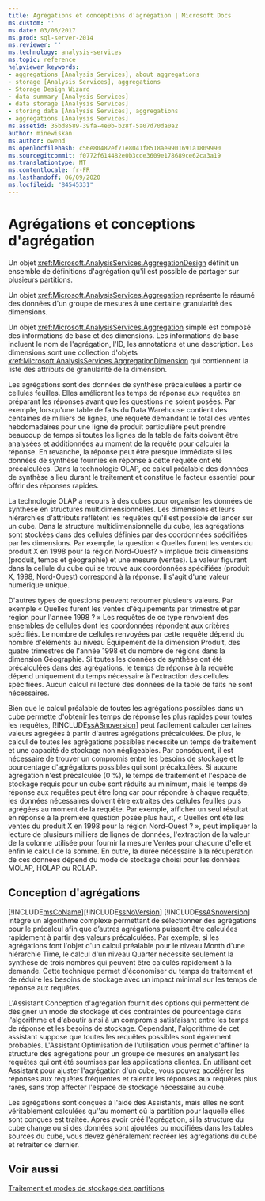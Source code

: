 ```yaml
---
title: Agrégations et conceptions d’agrégation | Microsoft Docs
ms.custom: ''
ms.date: 03/06/2017
ms.prod: sql-server-2014
ms.reviewer: ''
ms.technology: analysis-services
ms.topic: reference
helpviewer_keywords:
- aggregations [Analysis Services], about aggregations
- storage [Analysis Services], aggregations
- Storage Design Wizard
- data summary [Analysis Services]
- data storage [Analysis Services]
- storing data [Analysis Services], aggregations
- aggregations [Analysis Services]
ms.assetid: 35bd8589-39fa-4e0b-b28f-5a07d70da0a2
author: minewiskan
ms.author: owend
ms.openlocfilehash: c56e80482ef71e8041f8518ae9901691a1809990
ms.sourcegitcommit: f0772f614482e0b3cde3609e178689ce62ca3a19
ms.translationtype: MT
ms.contentlocale: fr-FR
ms.lasthandoff: 06/09/2020
ms.locfileid: "84545331"
---
```

# <a name="aggregations-and-aggregation-designs"></a>Agrégations et conceptions d'agrégation
  Un objet <xref:Microsoft.AnalysisServices.AggregationDesign> définit un ensemble de définitions d'agrégation qu'il est possible de partager sur plusieurs partitions.  
  
 Un objet <xref:Microsoft.AnalysisServices.Aggregation> représente le résumé des données d'un groupe de mesures à une certaine granularité des dimensions.  
  
 Un objet <xref:Microsoft.AnalysisServices.Aggregation> simple est composé des informations de base et des dimensions. Les informations de base incluent le nom de l'agrégation, l'ID, les annotations et une description. Les dimensions sont une collection d'objets <xref:Microsoft.AnalysisServices.AggregationDimension> qui contiennent la liste des attributs de granularité de la dimension.  
  
 Les agrégations sont des données de synthèse précalculées à partir de cellules feuilles. Elles améliorent les temps de réponse aux requêtes en préparant les réponses avant que les questions ne soient posées. Par exemple, lorsqu'une table de faits du Data Warehouse contient des centaines de milliers de lignes, une requête demandant le total des ventes hebdomadaires pour une ligne de produit particulière peut prendre beaucoup de temps si toutes les lignes de la table de faits doivent être analysées et additionnées au moment de la requête pour calculer la réponse. En revanche, la réponse peut être presque immédiate si les données de synthèse fournies en réponse à cette requête ont été précalculées. Dans la technologie OLAP, ce calcul préalable des données de synthèse a lieu durant le traitement et constitue le facteur essentiel pour offrir des réponses rapides.  
  
 La technologie OLAP a recours à des cubes pour organiser les données de synthèse en structures multidimensionnelles. Les dimensions et leurs hiérarchies d'attributs reflètent les requêtes qu'il est possible de lancer sur un cube. Dans la structure multidimensionnelle du cube, les agrégations sont stockées dans des cellules définies par des coordonnées spécifiées par les dimensions. Par exemple, la question « Quelles furent les ventes du produit X en 1998 pour la région Nord-Ouest? » implique trois dimensions (produit, temps et géographie) et une mesure (ventes). La valeur figurant dans la cellule du cube qui se trouve aux coordonnées spécifiées (produit X, 1998, Nord-Ouest) correspond à la réponse. Il s'agit d'une valeur numérique unique.  
  
 D'autres types de questions peuvent retourner plusieurs valeurs. Par exemple « Quelles furent les ventes d'équipements par trimestre et par région pour l'année 1998 ? » Les requêtes de ce type renvoient des ensembles de cellules dont les coordonnées répondent aux critères spécifiés. Le nombre de cellules renvoyées par cette requête dépend du nombre d'éléments au niveau Équipement de la dimension Produit, des quatre trimestres de l'année 1998 et du nombre de régions dans la dimension Géographie. Si toutes les données de synthèse ont été précalculées dans des agrégations, le temps de réponse à la requête dépend uniquement du temps nécessaire à l'extraction des cellules spécifiées. Aucun calcul ni lecture des données de la table de faits ne sont nécessaires.  
  
 Bien que le calcul préalable de toutes les agrégations possibles dans un cube permette d'obtenir les temps de réponse les plus rapides pour toutes les requêtes, [!INCLUDE[ssASnoversion](../../includes/ssasnoversion-md.md)] peut facilement calculer certaines valeurs agrégées à partir d'autres agrégations précalculées. De plus, le calcul de toutes les agrégations possibles nécessite un temps de traitement et une capacité de stockage non négligeables. Par conséquent, il est nécessaire de trouver un compromis entre les besoins de stockage et le pourcentage d'agrégations possibles qui sont précalculées. Si aucune agrégation n'est précalculée (0 %), le temps de traitement et l'espace de stockage requis pour un cube sont réduits au minimum, mais le temps de réponse aux requêtes peut être long car pour répondre à chaque requête, les données nécessaires doivent être extraites des cellules feuilles puis agrégées au moment de la requête. Par exemple, afficher un seul résultat en réponse à la première question posée plus haut, « Quelles ont été les ventes du produit X en 1998 pour la région Nord-Ouest ? », peut impliquer la lecture de plusieurs milliers de lignes de données, l'extraction de la valeur de la colonne utilisée pour fournir la mesure Ventes pour chacune d'elle et enfin le calcul de la somme. En outre, la durée nécessaire à la récupération de ces données dépend du mode de stockage choisi pour les données MOLAP, HOLAP ou ROLAP.  
  
## <a name="designing-aggregations"></a>Conception d'agrégations  
 [!INCLUDE[msCoName](../../includes/msconame-md.md)][!INCLUDE[ssNoVersion](../../includes/ssnoversion-md.md)] [!INCLUDE[ssASnoversion](../../includes/ssasnoversion-md.md)] intègre un algorithme complexe permettant de sélectionner des agrégations pour le précalcul afin que d’autres agrégations puissent être calculées rapidement à partir des valeurs précalculées. Par exemple, si les agrégations font l'objet d'un calcul préalable pour le niveau Month d'une hiérarchie Time, le calcul d'un niveau Quarter nécessite seulement la synthèse de trois nombres qui peuvent être calculés rapidement à la demande. Cette technique permet d'économiser du temps de traitement et de réduire les besoins de stockage avec un impact minimal sur les temps de réponse aux requêtes.  
  
 L'Assistant Conception d'agrégation fournit des options qui permettent de désigner un mode de stockage et des contraintes de pourcentage dans l'algorithme et d'aboutir ainsi à un compromis satisfaisant entre les temps de réponse et les besoins de stockage. Cependant, l'algorithme de cet assistant suppose que toutes les requêtes possibles sont également probables. L'Assistant Optimisation de l'utilisation vous permet d'affiner la structure des agrégations pour un groupe de mesures en analysant les requêtes qui ont été soumises par les applications clientes. En utilisant cet Assistant pour ajuster l'agrégation d'un cube, vous pouvez accélérer les réponses aux requêtes fréquentes et ralentir les réponses aux requêtes plus rares, sans trop affecter l'espace de stockage nécessaire au cube.  
  
 Les agrégations sont conçues à l'aide des Assistants, mais elles ne sont véritablement calculées qu''au moment où la partition pour laquelle elles sont conçues est traitée. Après avoir créé l'agrégation, si la structure du cube change ou si des données sont ajoutées ou modifiées dans les tables sources du cube, vous devez généralement recréer les agrégations du cube et retraiter ce dernier.  
  
## <a name="see-also"></a>Voir aussi  
 [Traitement et modes de stockage des partitions](partitions-partition-storage-modes-and-processing.md)  
  
  
